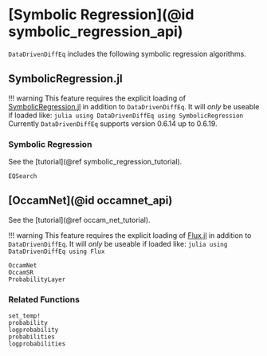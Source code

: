 # [Symbolic Regression](@id symbolic_regression_api)

`DataDrivenDiffEq` includes the following symbolic regression algorithms.

## SymbolicRegression.jl

!!! warning
    This feature requires the explicit loading of [SymbolicRegression.jl](https://github.com/MilesCranmer/SymbolicRegression.jl) in addition to `DataDrivenDiffEq`. It will _only_ be useable if loaded like:
    ```julia
    using DataDrivenDiffEq
    using SymbolicRegression
    ```
    Currently `DataDrivenDiffEq` supports version 0.6.14 up to 0.6.19.

### Symbolic Regression
See the [tutorial](@ref symbolic_regression_tutorial).

```@docs
EQSearch
```

## [OccamNet](@id occamnet_api)
See the [tutorial](@ref occam_net_tutorial).

!!! warning
    This feature requires the explicit loading of [Flux.jl](https://fluxml.ai/) in addition to `DataDrivenDiffEq`. It will _only_ be useable if loaded like:
    ```julia
    using DataDrivenDiffEq
    using Flux
    ```

```@docs
OccamNet
OccamSR
ProbabilityLayer
```
### Related Functions

```@docs
set_temp!
probability
logprobability
probabilities
logprobabilities
```
